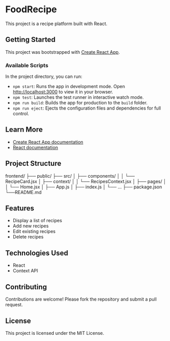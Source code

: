 # FoodRecipe

This project is a recipe platform built with React.

## Getting Started

This project was bootstrapped with [Create React App](https://github.com/facebook/create-react-app).

### Available Scripts

In the project directory, you can run:

- `npm start`: Runs the app in development mode. Open [http://localhost:3000](http://localhost:3000) to view it in your browser.
- `npm test`: Launches the test runner in interactive watch mode.
- `npm run build`: Builds the app for production to the `build` folder.
- `npm run eject`: Ejects the configuration files and dependencies for full control.

## Learn More

- [Create React App documentation](https://facebook.github.io/create-react-app/docs/getting-started)
- [React documentation](https://reactjs.org/)

## Project Structure
frontend/ ├── public/ ├── src/ │ ├── components/ │ │ └── RecipeCard.jsx │ ├── context/ │ │ └── RecipesContext.jsx │ ├── pages/ │ │ └── Home.jsx │ ├── App.js │ ├── index.js │ └── ... ├── package.json
 └──README.md
## Features

- Display a list of recipes
- Add new recipes
- Edit existing recipes
- Delete recipes

## Technologies Used

- React
- Context API

## Contributing

Contributions are welcome! Please fork the repository and submit a pull request.

## License

This project is licensed under the MIT License.